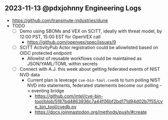 ## 2023-11-13 @pdxjohnny Engineering Logs

- https://github.com/transmute-industries/dune
- TODO
  - [ ] Demo using SBOMs and VEX on SCITT, ideally with threat model, by 12:00 PST, 15:00 EST for OpenVEX call
    - https://github.com/openvex/spec/issues/9
  - [ ] SCITT ActivityPub Actor registration could be allowlisted based on OIDC protected endpoint
    - Allowlist of reusable workflows could be maintained as JSON/YAML/TOML within secrets
  - [ ] Connect with A.J. this week about getting federated events of NIST NVD data
    - Current plan is leverage `cve-bin-tool.cvedb` to turn polling NIST NVD into statements, federated statements become our polling -> eventing bridge
      - https://github.com/intel/cve-bin-tool/blob/5f87bd4863936c7a44f06bf2bd171d94d02b7f55/cve_bin_tool/cvedb.py
      - https://docs.joinmastodon.org/methods/push/#create